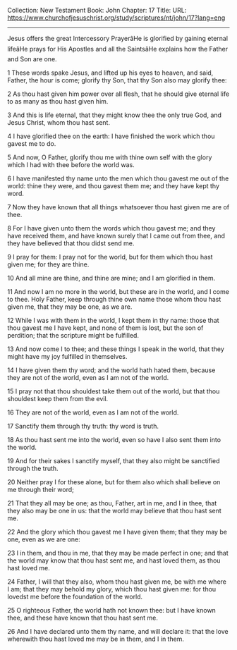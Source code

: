 Collection: New Testament
Book: John
Chapter: 17
Title: 
URL: https://www.churchofjesuschrist.org/study/scriptures/nt/john/17?lang=eng

---

Jesus offers the great Intercessory PrayerâHe is glorified by gaining eternal lifeâHe prays for His Apostles and all the SaintsâHe explains how the Father and Son are one.

1 These words spake Jesus, and lifted up his eyes to heaven, and said, Father, the hour is come; glorify thy Son, that thy Son also may glorify thee:

2 As thou hast given him power over all flesh, that he should give eternal life to as many as thou hast given him.

3 And this is life eternal, that they might know thee the only true God, and Jesus Christ, whom thou hast sent.

4 I have glorified thee on the earth: I have finished the work which thou gavest me to do.

5 And now, O Father, glorify thou me with thine own self with the glory which I had with thee before the world was.

6 I have manifested thy name unto the men which thou gavest me out of the world: thine they were, and thou gavest them me; and they have kept thy word.

7 Now they have known that all things whatsoever thou hast given me are of thee.

8 For I have given unto them the words which thou gavest me; and they have received them, and have known surely that I came out from thee, and they have believed that thou didst send me.

9 I pray for them: I pray not for the world, but for them which thou hast given me; for they are thine.

10 And all mine are thine, and thine are mine; and I am glorified in them.

11 And now I am no more in the world, but these are in the world, and I come to thee. Holy Father, keep through thine own name those whom thou hast given me, that they may be one, as we are.

12 While I was with them in the world, I kept them in thy name: those that thou gavest me I have kept, and none of them is lost, but the son of perdition; that the scripture might be fulfilled.

13 And now come I to thee; and these things I speak in the world, that they might have my joy fulfilled in themselves.

14 I have given them thy word; and the world hath hated them, because they are not of the world, even as I am not of the world.

15 I pray not that thou shouldest take them out of the world, but that thou shouldest keep them from the evil.

16 They are not of the world, even as I am not of the world.

17 Sanctify them through thy truth: thy word is truth.

18 As thou hast sent me into the world, even so have I also sent them into the world.

19 And for their sakes I sanctify myself, that they also might be sanctified through the truth.

20 Neither pray I for these alone, but for them also which shall believe on me through their word;

21 That they all may be one; as thou, Father, art in me, and I in thee, that they also may be one in us: that the world may believe that thou hast sent me.

22 And the glory which thou gavest me I have given them; that they may be one, even as we are one:

23 I in them, and thou in me, that they may be made perfect in one; and that the world may know that thou hast sent me, and hast loved them, as thou hast loved me.

24 Father, I will that they also, whom thou hast given me, be with me where I am; that they may behold my glory, which thou hast given me: for thou lovedst me before the foundation of the world.

25 O righteous Father, the world hath not known thee: but I have known thee, and these have known that thou hast sent me.

26 And I have declared unto them thy name, and will declare it: that the love wherewith thou hast loved me may be in them, and I in them.
